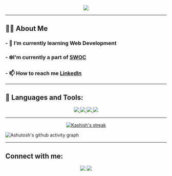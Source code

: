<div align ="center">
<img src = "https://readme-typing-svg.herokuapp.com?font=Ubuntu&color=%2336BCF7&size=30&center=true&width=600&height=100&lines=Hi%2C+%F0%9F%91%8B+I'm+Kashish"/>
</div>

___


## 🙋‍♂️ About Me

### - 🔭 I’m currently learning **Web Development** 

### - ❄️I'm currently a part of **[SWOC](https://swoc.scriptindia.org/#/)**

### - 📫 How to reach me **[LinkedIn](https://www.linkedin.com/in/kashish-sondhiya-969120198/)**

___


## 🚀 Languages and Tools:

<p align="center"> 
    <a href="https://developer.mozilla.org/en-US/docs/Web/JavaScript" target="_blank"> <img src="https://img.icons8.com/color/48/000000/javascript.png"/> </a> 
    <a href="https://www.w3.org/html/" target="_blank"> <img src="https://img.icons8.com/color/48/000000/html-5.png"/> </a> 
    <a href="https://www.w3schools.com/css/" target="_blank"> <img src="https://img.icons8.com/color/48/000000/css3.png"/> </a> 
    <a href="https://getbootstrap.com" target="_blank"> <img src="https://img.icons8.com/color/48/000000/bootstrap.png"/> </a> 
</p>

___


<div align="center">
    <a href="#">
        <img title="🔥 Get streak stats for your profile at git.io/streak-stats" alt="Kashish's streak" src="https://github-readme-streak-stats.herokuapp.com?user=K-ash-ish&theme=black-ice&hide_border=true&date_format=M%20j%5B%2C%20Y%5D"/>
    </a>
</div>

![Ashutosh's github activity graph](https://activity-graph.herokuapp.com/graph?username=K-ash-ish&bg_color=000000&color=ffffff&line=5064fb&point=fcfcfc&area=true&hide_border=true)


___

## Connect with me:
<div align="center">

<a href = "https://www.linkedin.com/in/kashish-sondhiya-969120198/"><img src="https://img.icons8.com/fluent/48/000000/linkedin.png"/></a>
<a href = "https://twitter.com/KashishSo"><img src="https://img.icons8.com/fluent/48/000000/twitter.png"/></a>

</div>
